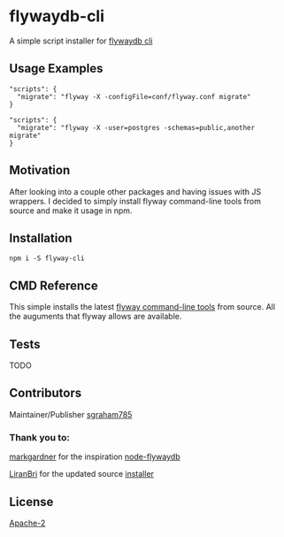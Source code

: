 # flywaydb-cli

A simple script installer for [flywaydb cli](https://flywaydb.org/documentation/commandline/)

## Usage Examples

```
"scripts": {
  "migrate": "flyway -X -configFile=conf/flyway.conf migrate"
}
```
```
"scripts": {
  "migrate": "flyway -X -user=postgres -schemas=public,another migrate"
}
```

## Motivation

After looking into a couple other packages and having issues with JS wrappers. I decided to simply install flyway command-line tools from source and make it usage in npm.

## Installation

`npm i -S flyway-cli`

## CMD Reference

This simple installs the latest [flyway command-line tools](https://flywaydb.org/documentation/commandline/) from source. All the auguments that flyway allows are available. 

## Tests

TODO

## Contributors

Maintainer/Publisher [sgraham785](https://github.com/sgraham785)

### Thank you to:

[markgardner](https://github.com/markgardner) for the inspiration [node-flywaydb](https://github.com/markgardner/node-flywaydb)

[LiranBri](https://github.com/LiranBri) for the updated source [installer](https://github.com/LiranBri/node-flywaydb/blob/master/install.js)

## License

[Apache-2](https://raw.githubusercontent.com/flyway/flyway/master/LICENSE.txt)